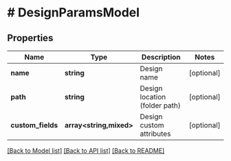 # # DesignParamsModel

## Properties

Name | Type | Description | Notes
------------ | ------------- | ------------- | -------------
**name** | **string** | Design name | [optional]
**path** | **string** | Design location (folder path) | [optional]
**custom_fields** | **array<string,mixed>** | Design custom attributes | [optional]

[[Back to Model list]](../../README.md#models) [[Back to API list]](../../README.md#endpoints) [[Back to README]](../../README.md)
